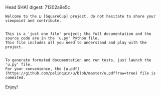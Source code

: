Head SHA1 digest: 71202a9e5c


    Welcome to the ⊔ [SquareCup] project, do not hesitate to share your viewpoint and contribute.


    This is a 'just one file' project; the full documentation and the source code are in the 'u.py' Python file.
    This file includes all you need to understand and play with the project.


    To generate formated documentation and run tests, just launch the 'u.py' file. 
    For your convenience, the [u.pdf](https://github.com/pelinquin/u/blob/master/u.pdf?raw=true) file is commited.

Enjoy!